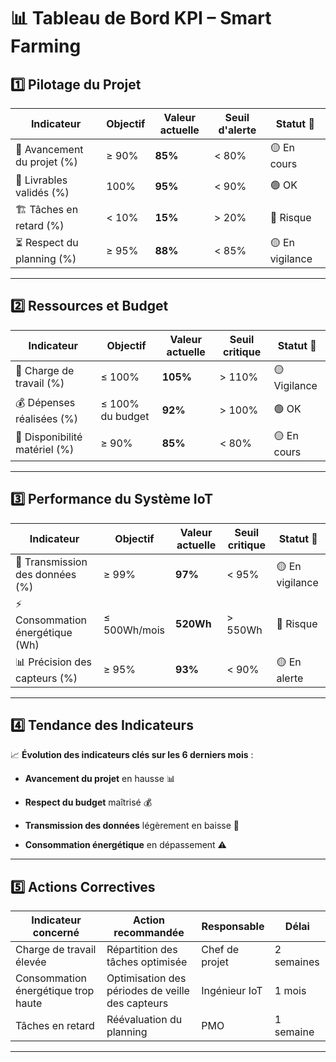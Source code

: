 # 📊 Tableau de Bord KPI – Smart Farming  

## 1️⃣ Pilotage du Projet  

| Indicateur | Objectif | Valeur actuelle | Seuil d'alerte | Statut 🚦 |
|------------|----------|----------------|---------------|------------|
| 📅 Avancement du projet (%) | ≥ 90% | **85%** | < 80% | 🟡 En cours |
| 📑 Livrables validés (%) | 100% | **95%** | < 90% | 🟢 OK |
| 🏗 Tâches en retard (%) | < 10% | **15%** | > 20% | 🔴 Risque |
| ⏳ Respect du planning (%) | ≥ 95% | **88%** | < 85% | 🟡 En vigilance |

---

## 2️⃣ Ressources et Budget  

| Indicateur | Objectif | Valeur actuelle | Seuil critique | Statut 🚦 |
|------------|----------|----------------|---------------|------------|
| 👥 Charge de travail (%) | ≤ 100% | **105%** | > 110% | 🟡 Vigilance |
| 💰 Dépenses réalisées (%) | ≤ 100% du budget | **92%** | > 100% | 🟢 OK |
| 🔧 Disponibilité matériel (%) | ≥ 90% | **85%** | < 80% | 🟡 En cours |

---

## 3️⃣ Performance du Système IoT  

| Indicateur | Objectif | Valeur actuelle | Seuil critique | Statut 🚦 |
|------------|----------|----------------|---------------|------------|
| 📡 Transmission des données (%) | ≥ 99% | **97%** | < 95% | 🟡 En vigilance |
| ⚡ Consommation énergétique (Wh) | ≤ 500Wh/mois | **520Wh** | > 550Wh | 🔴 Risque |
| 📊 Précision des capteurs (%) | ≥ 95% | **93%** | < 90% | 🟡 En alerte |

---

## 4️⃣ Tendance des Indicateurs  

📈 **Évolution des indicateurs clés sur les 6 derniers mois** :  

- **Avancement du projet** en hausse 📊

- **Respect du budget** maîtrisé 💰  

- **Transmission des données** légèrement en baisse 📡  

- **Consommation énergétique** en dépassement ⚠️  

---

## 5️⃣ Actions Correctives  

| Indicateur concerné | Action recommandée | Responsable | Délai |
|---------------------|-------------------|-------------|-------|
| Charge de travail élevée | Répartition des tâches optimisée | Chef de projet | 2 semaines |
| Consommation énergétique trop haute | Optimisation des périodes de veille des capteurs | Ingénieur IoT | 1 mois |
| Tâches en retard | Réévaluation du planning | PMO | 1 semaine |

---
